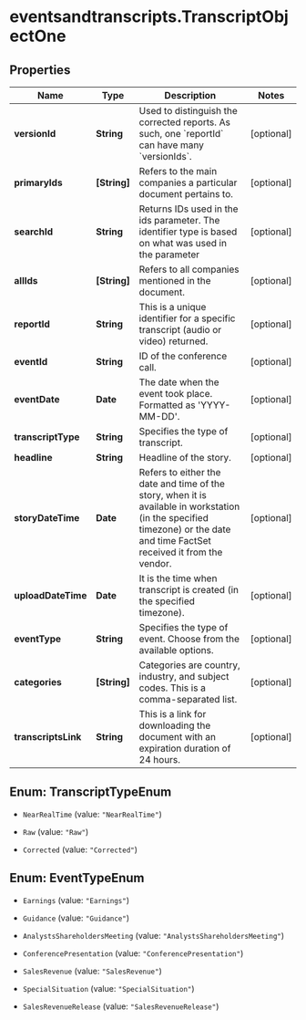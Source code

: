 # eventsandtranscripts.TranscriptObjectOne

## Properties

Name | Type | Description | Notes
------------ | ------------- | ------------- | -------------
**versionId** | **String** | Used to distinguish the corrected reports. As such, one &#x60;reportId&#x60; can have many &#x60;versionIds&#x60;. | [optional] 
**primaryIds** | **[String]** | Refers to the main companies a particular document pertains to. | [optional] 
**searchId** | **String** | Returns IDs used in the ids parameter. The identifier type is based on what was used in the parameter | [optional] 
**allIds** | **[String]** | Refers to all companies mentioned in the document.  | [optional] 
**reportId** | **String** | This is a unique identifier for a specific transcript (audio or video) returned. | [optional] 
**eventId** | **String** | ID of the conference call. | [optional] 
**eventDate** | **Date** | The date when the event took place. Formatted as &#39;YYYY-MM-DD&#39;. | [optional] 
**transcriptType** | **String** | Specifies the type of transcript.   | [optional] 
**headline** | **String** | Headline of the story. | [optional] 
**storyDateTime** | **Date** | Refers to either the date and time of the story, when it is available in workstation (in the specified timezone) or the date and time FactSet received it from the vendor. | [optional] 
**uploadDateTime** | **Date** | It is the time when transcript is created (in the specified timezone). | [optional] 
**eventType** | **String** | Specifies the type of event. Choose from the available options.  | [optional] 
**categories** | **[String]** | Categories are country, industry, and subject codes. This is a comma-separated list. | [optional] 
**transcriptsLink** | **String** | This is a link for downloading the document with an expiration duration of 24 hours. | [optional] 



## Enum: TranscriptTypeEnum


* `NearRealTime` (value: `"NearRealTime"`)

* `Raw` (value: `"Raw"`)

* `Corrected` (value: `"Corrected"`)





## Enum: EventTypeEnum


* `Earnings` (value: `"Earnings"`)

* `Guidance` (value: `"Guidance"`)

* `AnalystsShareholdersMeeting` (value: `"AnalystsShareholdersMeeting"`)

* `ConferencePresentation` (value: `"ConferencePresentation"`)

* `SalesRevenue` (value: `"SalesRevenue"`)

* `SpecialSituation` (value: `"SpecialSituation"`)

* `SalesRevenueRelease` (value: `"SalesRevenueRelease"`)




